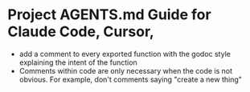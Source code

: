# Project AGENTS.md Guide for Claude Code, Cursor, 

- add a comment to every exported function with the godoc style explaining the intent of the function
- Comments within code are only necessary when the code is not obvious. For example, don't comments saying "create a new thing"
